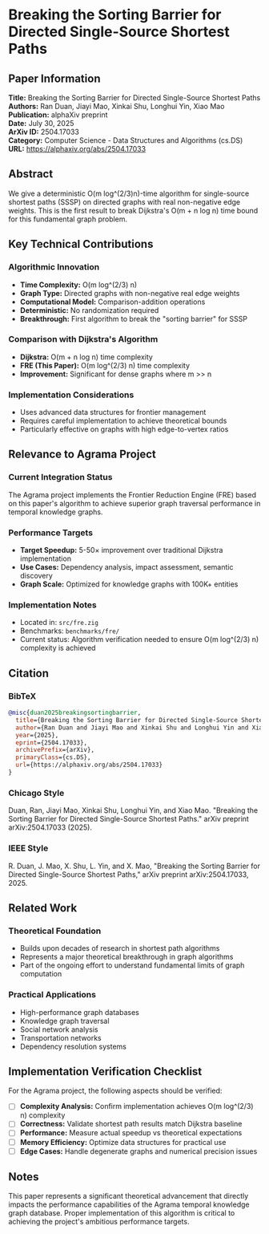 # Breaking the Sorting Barrier for Directed Single-Source Shortest Paths

## Paper Information

**Title:** Breaking the Sorting Barrier for Directed Single-Source Shortest Paths  
**Authors:** Ran Duan, Jiayi Mao, Xinkai Shu, Longhui Yin, Xiao Mao  
**Publication:** alphaXiv preprint  
**Date:** July 30, 2025  
**ArXiv ID:** 2504.17033  
**Category:** Computer Science - Data Structures and Algorithms (cs.DS)  
**URL:** https://alphaxiv.org/abs/2504.17033  

## Abstract

We give a deterministic O(m log^(2/3)n)-time algorithm for single-source shortest paths (SSSP) on directed graphs with real non-negative edge weights. This is the first result to break Dijkstra's O(m + n log n) time bound for this fundamental graph problem.

## Key Technical Contributions

### Algorithmic Innovation
- **Time Complexity:** O(m log^(2/3) n) 
- **Graph Type:** Directed graphs with non-negative real edge weights
- **Computational Model:** Comparison-addition operations
- **Deterministic:** No randomization required
- **Breakthrough:** First algorithm to break the "sorting barrier" for SSSP

### Comparison with Dijkstra's Algorithm
- **Dijkstra:** O(m + n log n) time complexity
- **FRE (This Paper):** O(m log^(2/3) n) time complexity
- **Improvement:** Significant for dense graphs where m >> n

### Implementation Considerations
- Uses advanced data structures for frontier management
- Requires careful implementation to achieve theoretical bounds
- Particularly effective on graphs with high edge-to-vertex ratios

## Relevance to Agrama Project

### Current Integration Status
The Agrama project implements the Frontier Reduction Engine (FRE) based on this paper's algorithm to achieve superior graph traversal performance in temporal knowledge graphs.

### Performance Targets
- **Target Speedup:** 5-50× improvement over traditional Dijkstra implementation
- **Use Cases:** Dependency analysis, impact assessment, semantic discovery
- **Graph Scale:** Optimized for knowledge graphs with 100K+ entities

### Implementation Notes
- Located in: `src/fre.zig`
- Benchmarks: `benchmarks/fre/`
- Current status: Algorithm verification needed to ensure O(m log^(2/3) n) complexity is achieved

## Citation

### BibTeX
```bibtex
@misc{duan2025breakingsortingbarrier,
  title={Breaking the Sorting Barrier for Directed Single-Source Shortest Paths},
  author={Ran Duan and Jiayi Mao and Xinkai Shu and Longhui Yin and Xiao Mao},
  year={2025},
  eprint={2504.17033},
  archivePrefix={arXiv},
  primaryClass={cs.DS},
  url={https://alphaxiv.org/abs/2504.17033}
}
```

### Chicago Style
Duan, Ran, Jiayi Mao, Xinkai Shu, Longhui Yin, and Xiao Mao. "Breaking the Sorting Barrier for Directed Single-Source Shortest Paths." arXiv preprint arXiv:2504.17033 (2025).

### IEEE Style
R. Duan, J. Mao, X. Shu, L. Yin, and X. Mao, "Breaking the Sorting Barrier for Directed Single-Source Shortest Paths," arXiv preprint arXiv:2504.17033, 2025.

## Related Work

### Theoretical Foundation
- Builds upon decades of research in shortest path algorithms
- Represents a major theoretical breakthrough in graph algorithms
- Part of the ongoing effort to understand fundamental limits of graph computation

### Practical Applications
- High-performance graph databases
- Knowledge graph traversal
- Social network analysis
- Transportation networks
- Dependency resolution systems

## Implementation Verification Checklist

For the Agrama project, the following aspects should be verified:

- [ ] **Complexity Analysis:** Confirm implementation achieves O(m log^(2/3) n) complexity
- [ ] **Correctness:** Validate shortest path results match Dijkstra baseline
- [ ] **Performance:** Measure actual speedup vs theoretical expectations  
- [ ] **Memory Efficiency:** Optimize data structures for practical use
- [ ] **Edge Cases:** Handle degenerate graphs and numerical precision issues

## Notes

This paper represents a significant theoretical advancement that directly impacts the performance capabilities of the Agrama temporal knowledge graph database. Proper implementation of this algorithm is critical to achieving the project's ambitious performance targets.